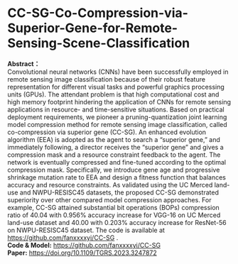 # CC-SG-Co-Compression-via-Superior-Gene-for-Remote-Sensing-Scene-Classification
**Abstract：** <br />
Convolutional neural networks (CNNs) have been successfully employed in remote sensing image classification because of their robust feature representation for different visual tasks and powerful graphics processing units (GPUs). The attendant problem is that high computational cost and high memory footprint hindering the application of CNNs for remote sensing applications in resource- and time-sensitive situations. Based on practical deployment requirements, we pioneer a pruning-quantization joint learning model compression method for remote sensing image classification, called co-compression via superior gene (CC-SG). An enhanced evolution algorithm (EEA) is adopted as the agent to search a “superior gene,” and immediately following, a director receives the “superior gene” and gives a compression mask and a resource constraint feedback to the agent. The network is eventually compressed and fine-tuned according to the optimal compression mask. Specifically, we introduce gene age and progressive shrinkage mutation rate to EEA and design a fitness function that balances accuracy and resource constraints. As validated using the UC Merced land-use and NWPU-RESISC45 datasets, the proposed CC-SG demonstrated superiority over other compared model compression approaches. For example, CC-SG attained substantial bit operations (BOPs) compression ratio of 40.04 with 0.956% accuracy increase for VGG-16 on UC Merced land-use dataset and 40.00 with 0.203% accuracy increase for ResNet-56 on NWPU-RESISC45 dataset. The code is available at https://github.com/fanxxxxyi/CC-SG . <br />
**Code & Model:** https://github.com/fanxxxxyi/CC-SG <br />
**Paper:** https://doi.org/10.1109/TGRS.2023.3247872
